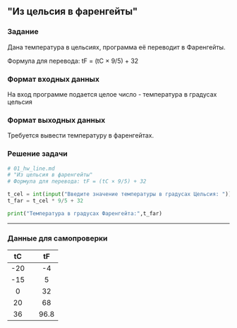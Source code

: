 ## "Из цельсия в фаренгейты"

### Задание

Дана температура в цельсиях, программа её переводит в Фаренгейты.

Формула для перевода: tF = (tC × 9/5) + 32

### Формат входных данных

На вход программе подается целое число - температура в градусах цельсия

### Формат выходных данных

Требуется вывести температуру в фаренгейтах.

### Решение задачи

```python
# 01_hw_line.md
# "Из цельсия в фаренгейты"
# Формула для перевода: tF = (tC × 9/5) + 32

t_cel = int(input("Введите значение температуры в градусах Цельсия: "))
t_far = t_cel * 9/5 + 32

print("Температура в градусах Фаренгейта:",t_far)
```

---

### Данные для самопроверки
|   tC   |  |   tF   |
| :---: | ---| :---: |
|   -20   |  |   -4  | 
|   -15   |  |   5  | 
|   0  |  |  32  |  
|   20  |  |  68  |  
|   36  |  |  96.8  |
